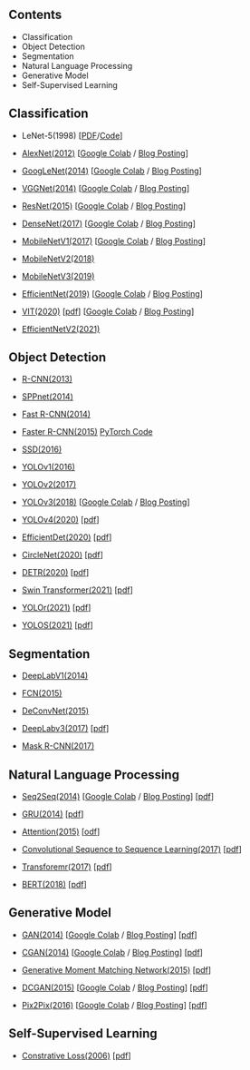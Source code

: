 ## Contents

* Classification
* Object Detection
* Segmentation
* Natural Language Processing
* Generative Model
* Self-Supervised Learning

## Classification
* LeNet-5(1998) [[PDF](http://vision.stanford.edu/cs598_spring07/papers/Lecun98.pdf)/[Code](https://github.com/kyj950514/AI-Paper-Review/blob/main/Classification/LeNet_5(1998).ipynb)]

* [AlexNet(2012)](https://deep-learning-study.tistory.com/376) [[Google Colab](https://github.com/Seonghoon-Yu/paper-implement-in-pytorch/blob/master/Classification/AlexNet(2012).ipynb) / [Blog Posting](https://deep-learning-study.tistory.com/518)]

* [GoogLeNet(2014)](https://deep-learning-study.tistory.com/389) [[Google Colab](https://github.com/Seonghoon-Yu/paper-implement-in-pytorch/blob/master/Classification/GoogLeNet(2014).ipynb) / [Blog Posting](https://deep-learning-study.tistory.com/523)]

* [VGGNet(2014)](https://deep-learning-study.tistory.com/398) [[Google Colab](https://github.com/Seonghoon-Yu/paper-implement-in-pytorch/blob/master/Classification/VGGnet(2014).ipynb) / [Blog Posting](https://deep-learning-study.tistory.com/521)]

* [ResNet(2015)](https://deep-learning-study.tistory.com/473) [[Google Colab](https://github.com/Seonghoon-Yu/paper-implement-in-pytorch/blob/master/Classification/ResNet(2015).ipynb) / [Blog Posting](https://deep-learning-study.tistory.com/534?category=983681)]

* [DenseNet(2017)](https://deep-learning-study.tistory.com/528) [[Google Colab](https://github.com/Seonghoon-Yu/Paper_Review_and_Implementation_in_PyTorch/blob/master/Classification/DenseNet(2017).ipynb) / [Blog Posting](https://deep-learning-study.tistory.com/545)]

* [MobileNetV1(2017)](https://deep-learning-study.tistory.com/532) [[Google Colab](https://github.com/Seonghoon-Yu/Paper_Review_and_Implementation_in_PyTorch/blob/master/Classification/Xception(2017).ipynb) / [Blog Posting](https://deep-learning-study.tistory.com/549)]

* [MobileNetV2(2018)](https://deep-learning-study.tistory.com/541)

* [MobileNetV3(2019)](https://deep-learning-study.tistory.com/551)

* [EfficientNet(2019)](https://deep-learning-study.tistory.com/552) [[Google Colab](https://github.com/Seonghoon-Yu/Paper_Review_and_Implementation_in_PyTorch/blob/master/Classification/EfficientNet(2019).ipynb) / [Blog Posting](https://deep-learning-study.tistory.com/563)]

* [VIT(2020)](https://deep-learning-study.tistory.com/716) [[pdf](https://arxiv.org/abs/2010.11929)] [[Google Colab](https://github.com/Seonghoon-Yu/Paper_Review_and_Implementation_in_PyTorch/blob/master/Classification/ViT(2020).ipynb) / [Blog Posting](https://deep-learning-study.tistory.com/807)]

* [EfficientNetV2(2021)](https://deep-learning-study.tistory.com/567)

## Object Detection

* [R-CNN(2013)](https://deep-learning-study.tistory.com/410)

* [SPPnet(2014)](https://deep-learning-study.tistory.com/445)

* [Fast R-CNN(2014)](https://deep-learning-study.tistory.com/456)

* [Faster R-CNN(2015)](https://deep-learning-study.tistory.com/464) [PyTorch Code](https://github.com/Seonghoon-Yu/Paper_Review_and_Implementation_in_PyTorch/blob/master/Object_Detection/Faster_R_CNN(2015)_%EB%AF%B8%EC%99%84%EC%84%B1.ipynb)

* [SSD(2016)](https://deep-learning-study.tistory.com/477)

* [YOLOv1(2016)](https://deep-learning-study.tistory.com/430)

* [YOLOv2(2017)](https://deep-learning-study.tistory.com/433)

* [YOLOv3(2018)](https://deep-learning-study.tistory.com/509) [[Google Colab](https://github.com/Seonghoon-Yu/Paper_Review_and_Implementation_in_PyTorch/blob/master/Object_Detection/YOLOv3(2018).ipynb) / [Blog Posting](https://deep-learning-study.tistory.com/568)]

* [YOLOv4(2020)](https://deep-learning-study.tistory.com/626) [[pdf](https://arxiv.org/abs/2004.10934)]

* [EfficientDet(2020)](https://deep-learning-study.tistory.com/627) [[pdf](https://arxiv.org/abs/1911.09070)] 

* [CircleNet(2020)](https://deep-learning-study.tistory.com/661) [[pdf](https://arxiv.org/pdf/2006.02474.pdf)]

* [DETR(2020)](https://deep-learning-study.tistory.com/748) [[pdf](https://arxiv.org/abs/2005.12872)]

* [Swin Transformer(2021)](https://deep-learning-study.tistory.com/728) [[pdf](https://arxiv.org/pdf/2103.14030v1.pdf)]

* [YOLOr(2021)](https://deep-learning-study.tistory.com/739) [[pdf](https://arxiv.org/pdf/2105.04206v1.pdf)]

* [YOLOS(2021)](https://deep-learning-study.tistory.com/826) [[pdf](https://arxiv.org/abs/2106.00666)]

## Segmentation

* [DeepLabV1(2014)](https://deep-learning-study.tistory.com/564)

* [FCN(2015)](https://deep-learning-study.tistory.com/562)

* [DeConvNet(2015)](https://deep-learning-study.tistory.com/565)

* [DeepLabv3(2017)](https://deep-learning-study.tistory.com/877) [[pdf](https://arxiv.org/abs/1706.05587)]

* [Mask R-CNN(2017)](https://deep-learning-study.tistory.com/571)

## Natural Language Processing

* [Seq2Seq(2014)](https://deep-learning-study.tistory.com/685) [[Google Colab](https://github.com/Seonghoon-Yu/Paper_Review_and_Implementation_in_PyTorch/blob/master/NLP/Seq2Seq(2014).ipynb) / [Blog Posting](https://deep-learning-study.tistory.com/686)] [[pdf](https://arxiv.org/abs/1409.3215)]

* [GRU(2014)](https://deep-learning-study.tistory.com/691) [[pdf](https://arxiv.org/abs/1406.1078)]

* [Attention(2015)](https://deep-learning-study.tistory.com/697) [[odf](https://arxiv.org/pdf/1409.0473.pdf)]

* [Convolutional Sequence to Sequence Learning(2017)](https://deep-learning-study.tistory.com/704) [[pdf](https://arxiv.org/pdf/1705.03122.pdf)]

* [Transforemr(2017)](https://deep-learning-study.tistory.com/710) [[pdf](https://arxiv.org/abs/1706.03762)]

* [BERT(2018)](https://deep-learning-study.tistory.com/770) [[pdf](https://arxiv.org/abs/1810.04805)]

## Generative Model

* [GAN(2014)](https://deep-learning-study.tistory.com/638) [[Google Colab](https://github.com/Seonghoon-Yu/Paper_Review_and_Implementation_in_PyTorch/blob/master/GAN/GAN(2014).ipynb) / [Blog Posting](https://deep-learning-study.tistory.com/639)] [[pdf](https://arxiv.org/pdf/1406.2661.pdf)]

* [CGAN(2014)](https://deep-learning-study.tistory.com/640) [[Google Colab](https://github.com/Seonghoon-Yu/Paper_Review_and_Implementation_in_PyTorch/blob/master/GAN/CGAN(2014).ipynb) / [Blog Posting](https://deep-learning-study.tistory.com/641)] [[pdf](https://arxiv.org/abs/1411.1784)]

* [Generative Moment Matching Network(2015)](https://deep-learning-study.tistory.com/893) [[pdf](https://arxiv.org/abs/1502.02761)]

* [DCGAN(2015)](https://deep-learning-study.tistory.com/642) [[Google Colab](https://github.com/Seonghoon-Yu/Paper_Review_and_Implementation_in_PyTorch/blob/master/GAN/pix2pix(2016).ipynb) / [Blog Posting](https://deep-learning-study.tistory.com/646)] [[pdf](https://arxiv.org/abs/1511.06434)]

* [Pix2Pix(2016)](https://deep-learning-study.tistory.com/645) [[Google Colab](https://github.com/Seonghoon-Yu/Paper_Review_and_Implementation_in_PyTorch/blob/master/GAN/DCGAN(2015).ipynb) / [Blog Posting](https://deep-learning-study.tistory.com/643)] [[pdf](https://arxiv.org/abs/1611.07004)]

## Self-Supervised Learning

* [Constrative Loss(2006)](https://deep-learning-study.tistory.com/724) [[pdf](http://yann.lecun.com/exdb/publis/pdf/hadsell-chopra-lecun-06.pdf)]
